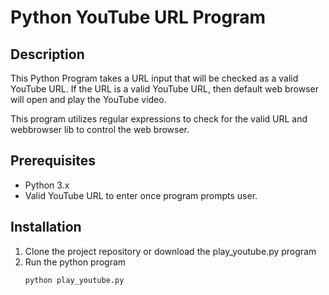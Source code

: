 # Python YouTube URL Program

## Description 

This Python Program takes a URL input that will be checked as a valid YouTube URL. If the URL is a valid YouTube URL, then default web browser will open and play the YouTube video. 

This program utilizes regular expressions to check for the valid URL and webbrowser lib to control the web browser. 

## Prerequisites 
- Python 3.x
- Valid YouTube URL to enter once program prompts user.

## Installation 
1. Clone the project repository or download the play_youtube.py program
2. Run the python program
   ````bash 
   python play_youtube.py
   ````